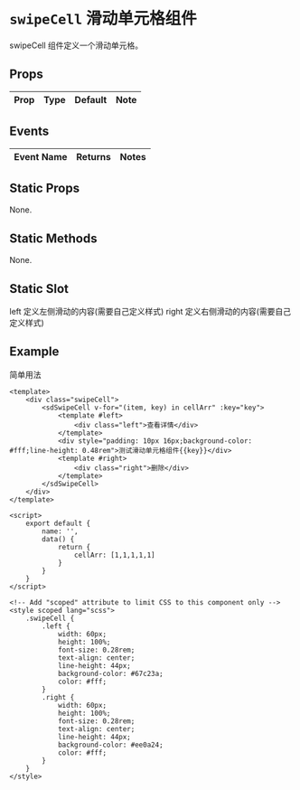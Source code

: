 # `swipeCell` 滑动单元格组件
swipeCell 组件定义一个滑动单元格。

## Props
| Prop | Type | Default | Note |
|---|---|---|---|

## Events
| Event Name | Returns | Notes |
|---|---|---|

<!--
## Methods
None.
-->
## Static Props
None.

## Static Methods
None.

## Static Slot
left 定义左侧滑动的内容(需要自己定义样式)
right 定义右侧滑动的内容(需要自己定义样式)

## Example
简单用法
```
<template>
    <div class="swipeCell">
        <sdSwipeCell v-for="(item, key) in cellArr" :key="key">
            <template #left>
                <div class="left">查看详情</div>
            </template>
            <div style="padding: 10px 16px;background-color: #fff;line-height: 0.48rem">测试滑动单元格组件{{key}}</div>
            <template #right>
                <div class="right">删除</div>
            </template>
        </sdSwipeCell>
    </div>
</template>

<script>
    export default {
        name: '',
        data() {
            return {
                cellArr: [1,1,1,1,1]
            }
        }
    }
</script>

<!-- Add "scoped" attribute to limit CSS to this component only -->
<style scoped lang="scss">
    .swipeCell {
        .left {
            width: 60px;
            height: 100%;
            font-size: 0.28rem;
            text-align: center;
            line-height: 44px;
            background-color: #67c23a;
            color: #fff;
        }
        .right {
            width: 60px;
            height: 100%;
            font-size: 0.28rem;
            text-align: center;
            line-height: 44px;
            background-color: #ee0a24;
            color: #fff;
        }
    }
</style>

```
